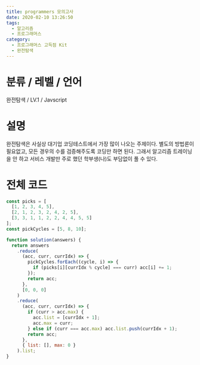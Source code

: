 ```yaml
---
title: programmers 모의고사
date: 2020-02-10 13:26:50
tags:
  - 알고리즘
  - 프로그래머스
category:
  - 프로그래머스 고득점 Kit
  - 완전탐색
---
```


# 분류 / 레벨 / 언어

완전탐색 / LV.1 / Javscript

# 설명

완전탐색은 사실상 대기업 코딩테스트에서 가장 많이 나오는 주제이다.
별도의 방법론이 필요없고, 모든 경우의 수를 검증해주도록 코딩만 하면 된다.
그래서 알고리즘 트레이닝을 안 하고 서비스 개발만 주로 했던 학부생(나)도 부담없이 풀 수 있다.

# 전체 코드

```javascript
const picks = [
  [1, 2, 3, 4, 5],
  [2, 1, 2, 3, 2, 4, 2, 5],
  [3, 3, 1, 1, 2, 2, 4, 4, 5, 5]
];
const pickCycles = [5, 8, 10];

function solution(answers) {
  return answers
    .reduce(
      (acc, curr, currIdx) => {
        pickCycles.forEach((cycle, i) => {
          if (picks[i][currIdx % cycle] === curr) acc[i] += 1;
        });
        return acc;
      },
      [0, 0, 0]
    )
    .reduce(
      (acc, curr, currIdx) => {
        if (curr > acc.max) {
          acc.list = [currIdx + 1];
          acc.max = curr;
        } else if (curr === acc.max) acc.list.push(currIdx + 1);
        return acc;
      },
      { list: [], max: 0 }
    ).list;
}
```

